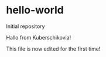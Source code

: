 # hello-world
Initial repository

Hallo from Kuberschikovia!

This file is now edited for the first time!
